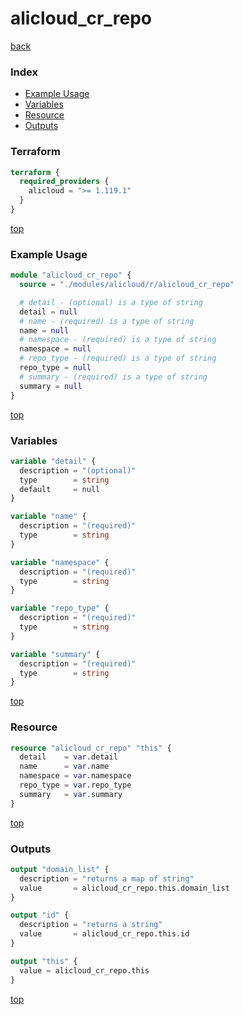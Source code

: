 # alicloud_cr_repo

[back](../alicloud.md)

### Index

- [Example Usage](#example-usage)
- [Variables](#variables)
- [Resource](#resource)
- [Outputs](#outputs)

### Terraform

```terraform
terraform {
  required_providers {
    alicloud = ">= 1.119.1"
  }
}
```

[top](#index)

### Example Usage

```terraform
module "alicloud_cr_repo" {
  source = "./modules/alicloud/r/alicloud_cr_repo"

  # detail - (optional) is a type of string
  detail = null
  # name - (required) is a type of string
  name = null
  # namespace - (required) is a type of string
  namespace = null
  # repo_type - (required) is a type of string
  repo_type = null
  # summary - (required) is a type of string
  summary = null
}
```

[top](#index)

### Variables

```terraform
variable "detail" {
  description = "(optional)"
  type        = string
  default     = null
}

variable "name" {
  description = "(required)"
  type        = string
}

variable "namespace" {
  description = "(required)"
  type        = string
}

variable "repo_type" {
  description = "(required)"
  type        = string
}

variable "summary" {
  description = "(required)"
  type        = string
}
```

[top](#index)

### Resource

```terraform
resource "alicloud_cr_repo" "this" {
  detail    = var.detail
  name      = var.name
  namespace = var.namespace
  repo_type = var.repo_type
  summary   = var.summary
}
```

[top](#index)

### Outputs

```terraform
output "domain_list" {
  description = "returns a map of string"
  value       = alicloud_cr_repo.this.domain_list
}

output "id" {
  description = "returns a string"
  value       = alicloud_cr_repo.this.id
}

output "this" {
  value = alicloud_cr_repo.this
}
```

[top](#index)